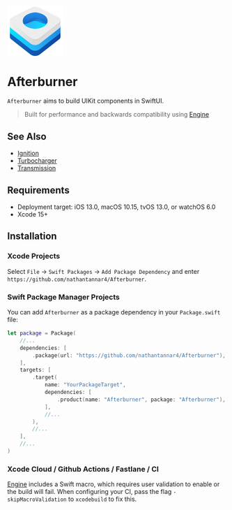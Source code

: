 <img src="./Logo.png" width="128">

# Afterburner

`Afterburner` aims to build UIKit components in SwiftUI.

> Built for performance and backwards compatibility using [Engine](https://github.com/nathantannar4/Engine)

## See Also

- [Ignition](https://github.com/nathantannar4/Ignition)
- [Turbocharger](https://github.com/nathantannar4/Turbocharger)
- [Transmission](https://github.com/nathantannar4/Transmission)

## Requirements

- Deployment target: iOS 13.0, macOS 10.15, tvOS 13.0, or watchOS 6.0
- Xcode 15+

## Installation

### Xcode Projects

Select `File` -> `Swift Packages` -> `Add Package Dependency` and enter `https://github.com/nathantannar4/Afterburner`.

### Swift Package Manager Projects

You can add `Afterburner` as a package dependency in your `Package.swift` file:

```swift
let package = Package(
    //...
    dependencies: [
        .package(url: "https://github.com/nathantannar4/Afterburner"),
    ],
    targets: [
        .target(
            name: "YourPackageTarget",
            dependencies: [
                .product(name: "Afterburner", package: "Afterburner"),
            ],
            //...
        ),
        //...
    ],
    //...
)
```

### Xcode Cloud / Github Actions / Fastlane / CI

[Engine](https://github.com/nathantannar4/Engine) includes a Swift macro, which requires user validation to enable or the build will fail. When configuring your CI, pass the flag `-skipMacroValidation` to `xcodebuild` to fix this.
